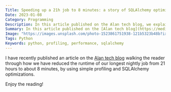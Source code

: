 ```yaml
---
Title: Speeding up a 21h job to 8 minutes: a story of SQLAlchemy optimization
Date: 2023-01-08
Category: Programming
Description: In this article published on the Alan tech blog, we explain how my team has reduced the runtime of our longest nightly job from 21h to about 8 minutes, by using simple profiling and SQLAlchemy optimizations.
Summary: In this article published on the [Alan tech blog](https://medium.com/alan/blog-post-optimizing-our-longest-nightly-job-a-story-of-sessions-complexity-and-toilets-750ef4dfaa51), we explain how my team has reduced the runtime of our longest nightly job from 21h to about 8 minutes, by using simple profiling and SQLAlchemy optimizations.
Image: "https://images.unsplash.com/photo-1523861751938-121b5323b48b?ixlib=rb-4.0.3&q=80&fm=jpg&crop=entropy&cs=tinysrgb&w=1000"
Tags: Python
Keywords: python, profiling, performance, sqlalchemy
---
```


I have recently published an article on the [Alan tech blog](https://medium.com/alan/blog-post-optimizing-our-longest-nightly-job-a-story-of-sessions-complexity-and-toilets-750ef4dfaa51) walking the reader through how we have reduced the runtime of our longest nightly job from 21 hours to about 8 minutes, by using simple profiling and SQLAlchemy optimizations.

Enjoy the reading!
